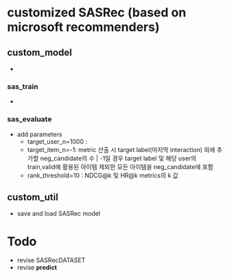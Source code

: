 # customized **SASRec** (based on microsoft recommenders)

## custom_model
- 

### sas_train
- 

### sas_evaluate
- add parameters
  - target_user_n=1000 : 
  - target_item_n=-1: metric 산출 시 target label(마지막 interaction) 외에 추가할 neg_candidate의 수 | -1일 경우 target label 및 해당 user의 train,valid에 활용된 아이템 제외한 모든 아이템을 neg_candidate에 포함
  - rank_threshold=10 : NDCG@k 및 HR@k metrics의 k 값 

## custom_util
- save and load SASRec model

# Todo
- revise SASRecDATASET
- revise **predict**